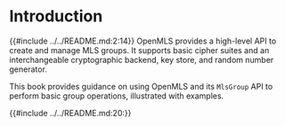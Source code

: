 # Introduction
<!-- Get the Readme without the headline until (including) the introductory sentence  -->
{{#include ../../README.md:2:14}}
OpenMLS provides a high-level API to create and manage MLS groups. It supports basic cipher suites and an interchangeable cryptographic backend, key store, and random number generator.

This book provides guidance on using OpenMLS and its `MlsGroup` API to perform basic group operations, illustrated with examples.

<!-- Get the rest of the Readme -->
{{#include ../../README.md:20:}}


